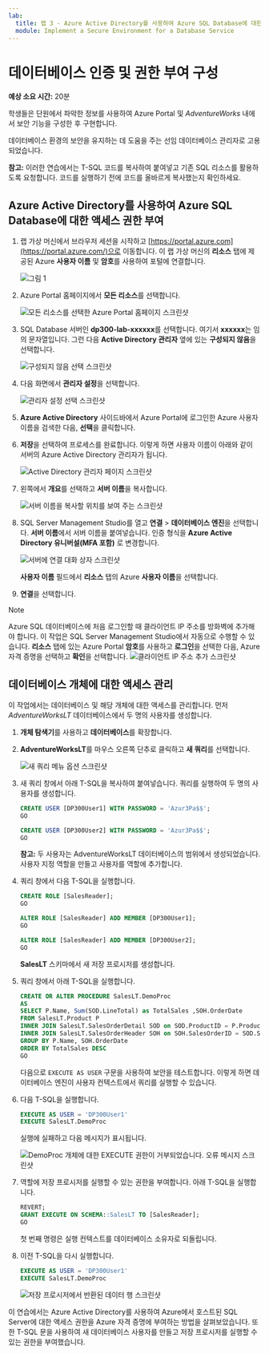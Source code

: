 ```yaml
---
lab:
  title: 랩 3 - Azure Active Directory를 사용하여 Azure SQL Database에 대한 액세스 권한 부여
  module: Implement a Secure Environment for a Database Service
---
```


# 데이터베이스 인증 및 권한 부여 구성

**예상 소요 시간:** 20분

학생들은 단원에서 파악한 정보를 사용하여 Azure Portal 및 *AdventureWorks* 내에서 보안 기능을 구성한 후 구현합니다.

데이터베이스 환경의 보안을 유지하는 데 도움을 주는 선임 데이터베이스 관리자로 고용되었습니다.

**참고:** 이러한 연습에서는 T-SQL 코드를 복사하여 붙여넣고 기존 SQL 리소스를 활용하도록 요청합니다. 코드를 실행하기 전에 코드를 올바르게 복사했는지 확인하세요.

## Azure Active Directory를 사용하여 Azure SQL Database에 대한 액세스 권한 부여

1. 랩 가상 머신에서 브라우저 세션을 시작하고 [https://portal.azure.com](https://portal.azure.com/)으로 이동합니다. 이 랩 가상 머신의 **리소스** 탭에 제공된 Azure **사용자 이름** 및 **암호**를 사용하여 포털에 연결합니다.

    ![그림 1](../images/dp-300-module-01-lab-01.png)

1. Azure Portal 홈페이지에서 **모든 리소스**를 선택합니다.

    ![모든 리소스를 선택한 Azure Portal 홈페이지 스크린샷](../images/dp-300-module-03-lab-01.png)

1. SQL Database 서버인 **dp300-lab-xxxxxx**를 선택합니다. 여기서 **xxxxxx**는 임의 문자열입니다. 그런 다음 **Active Directory 관리자** 옆에 있는 **구성되지 않음**을 선택합니다.

    ![구성되지 않음 선택 스크린샷](../images/dp-300-module-03-lab-02.png)

1. 다음 화면에서 **관리자 설정**을 선택합니다.

    ![관리자 설정 선택 스크린샷](../images/dp-300-module-03-lab-03.png)

1. **Azure Active Directory** 사이드바에서 Azure Portal에 로그인한 Azure 사용자 이름을 검색한 다음, **선택**을 클릭합니다.

1. **저장**을 선택하여 프로세스를 완료합니다. 이렇게 하면 사용자 이름이 아래와 같이 서버의 Azure Active Directory 관리자가 됩니다.

    ![Active Directory 관리자 페이지 스크린샷](../images/dp-300-module-03-lab-04.png)

1. 왼쪽에서 **개요**를 선택하고 **서버 이름**을 복사합니다.

    ![서버 이름을 복사할 위치를 보여 주는 스크린샷](../images/dp-300-module-03-lab-05.png)

1. SQL Server Management Studio를 열고 **연결** > **데이터베이스 엔진**을 선택합니다. **서버 이름**에서 서버 이름을 붙여넣습니다. 인증 형식을 **Azure Active Directory 유니버설(MFA 포함)** 로 변경합니다.

    ![서버에 연결 대화 상자 스크린샷](../images/dp-300-module-03-lab-06.png)

    **사용자 이름** 필드에서 **리소스** 탭의 Azure **사용자 이름**을 선택합니다.

1. **연결**을 선택합니다.

> [!NOTE]
> Azure SQL 데이터베이스에 처음 로그인할 때 클라이언트 IP 주소를 방화벽에 추가해야 합니다. 이 작업은 SQL Server Management Studio에서 자동으로 수행할 수 있습니다. **리소스** 탭에 있는 Azure Portal **암호**를 사용하고 **로그인**을 선택한 다음, Azure 자격 증명을 선택하고 **확인**을 선택합니다.
> ![클라이언트 IP 주소 추가 스크린샷](../images/dp-300-module-03-lab-07.png)

## 데이터베이스 개체에 대한 액세스 관리

이 작업에서는 데이터베이스 및 해당 개체에 대한 액세스를 관리합니다. 먼저 *AdventureWorksLT* 데이터베이스에서 두 명의 사용자를 생성합니다.

1. **개체 탐색기**를 사용하고 **데이터베이스**를 확장합니다.
1. **AdventureWorksLT**를 마우스 오른쪽 단추로 클릭하고 **새 쿼리**를 선택합니다.

    ![새 쿼리 메뉴 옵션 스크린샷](../images/dp-300-module-03-lab-08.png)

1. 새 쿼리 창에서 아래 T-SQL을 복사하여 붙여넣습니다. 쿼리를 실행하여 두 명의 사용자를 생성합니다.

    ```sql
    CREATE USER [DP300User1] WITH PASSWORD = 'Azur3Pa$$';
    GO

    CREATE USER [DP300User2] WITH PASSWORD = 'Azur3Pa$$';
    GO
    ```

    **참고:** 두 사용자는 AdventureWorksLT 데이터베이스의 범위에서 생성되었습니다. 사용자 지정 역할을 만들고 사용자를 역할에 추가합니다.

1. 쿼리 창에서 다음 T-SQL을 실행합니다.

    ```sql
    CREATE ROLE [SalesReader];
    GO

    ALTER ROLE [SalesReader] ADD MEMBER [DP300User1];
    GO

    ALTER ROLE [SalesReader] ADD MEMBER [DP300User2];
    GO
    ```

    **SalesLT** 스키마에서 새 저장 프로시저를 생성합니다.

1. 쿼리 창에서 아래 T-SQL을 실행합니다.

    ```sql
    CREATE OR ALTER PROCEDURE SalesLT.DemoProc
    AS
    SELECT P.Name, Sum(SOD.LineTotal) as TotalSales ,SOH.OrderDate
    FROM SalesLT.Product P
    INNER JOIN SalesLT.SalesOrderDetail SOD on SOD.ProductID = P.ProductID
    INNER JOIN SalesLT.SalesOrderHeader SOH on SOH.SalesOrderID = SOD.SalesOrderID
    GROUP BY P.Name, SOH.OrderDate
    ORDER BY TotalSales DESC
    GO
    ```

    다음으로 `EXECUTE AS USER` 구문을 사용하여 보안을 테스트합니다. 이렇게 하면 데이터베이스 엔진이 사용자 컨텍스트에서 쿼리를 실행할 수 있습니다.

1. 다음 T-SQL을 실행합니다.

    ```sql
    EXECUTE AS USER = 'DP300User1'
    EXECUTE SalesLT.DemoProc
    ```

    실행에 실패하고 다음 메시지가 표시됩니다.

    ![DemoProc 개체에 대한 EXECUTE 권한이 거부되었습니다. 오류 메시지 스크린샷](../images/dp-300-module-03-lab-09.png)

1. 역할에 저장 프로시저를 실행할 수 있는 권한을 부여합니다. 아래 T-SQL을 실행합니다.

    ```sql
    REVERT;
    GRANT EXECUTE ON SCHEMA::SalesLT TO [SalesReader];
    GO
    ```

    첫 번째 명령은 실행 컨텍스트를 데이터베이스 소유자로 되돌립니다.

1. 이전 T-SQL을 다시 실행합니다.

    ```sql
    EXECUTE AS USER = 'DP300User1'
    EXECUTE SalesLT.DemoProc
    ```

    ![저장 프로시저에서 반환된 데이터 행 스크린샷](../images/dp-300-module-03-lab-10.png)

이 연습에서는 Azure Active Directory를 사용하여 Azure에서 호스트된 SQL Server에 대한 액세스 권한을 Azure 자격 증명에 부여하는 방법을 살펴보았습니다. 또한 T-SQL 문을 사용하여 새 데이터베이스 사용자를 만들고 저장 프로시저를 실행할 수 있는 권한을 부여했습니다.
